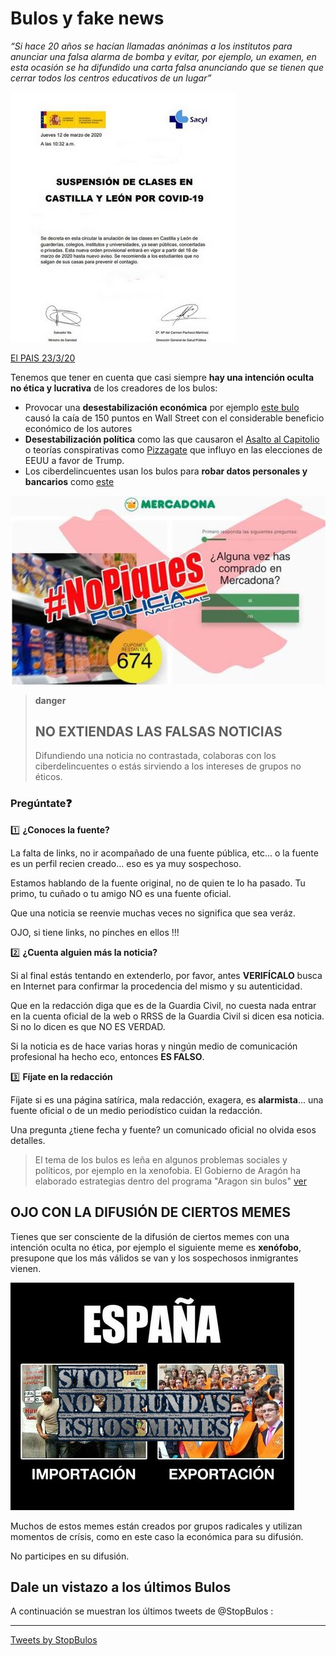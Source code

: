 # Bulos y fake news

*“Si hace 20 años se hacían llamadas anónimas a los institutos para anunciar una falsa alarma de bomba y evitar, por ejemplo, un examen, en esta ocasión se ha difundido una carta falsa anunciando que se tienen que cerrar todos los centros educativos de un lugar”*

![](/assets/bulo1.jpg)

[El PAIS 23/3/20](https://elpais.com/elpais/2020/03/21/hechos/1584803141_948265.html)

Tenemos que tener en cuenta que casi siempre **hay una intención oculta no ética y lucrativa** de los creadores de los bulos:

* Provocar una **desestabilización económica** por ejemplo [este bulo](https://elpais.com/internacional/2013/04/23/actualidad/1366738727_668448.html) causó la caía de 150 puntos en Wall Street con el considerable beneficio económico de los autores
* **Desestabilización política** como las que causaron el [Asalto al Capitolio](https://es.wikipedia.org/wiki/Asalto_al_Capitolio_de_los_Estados_Unidos_de_2021#Planificaci%C3%B3n_del_ataque) o teorías conspirativas como [Pizzagate](https://es.wikipedia.org/wiki/Pizzagate) que influyo en las elecciones de EEUU a favor de Trump.
* Los ciberdelincuentes usan los bulos para **robar datos personales y bancarios** como [este](https://www.abc.es/espana/comunidad-valenciana/abci-policia-nacional-alerta-estafa-sobre-mercadona-procedente-estados-unidos-202005311117_noticia.html?ref=https:%2F%2Fwww.google.com%2F)

![](/assets/bulo3.jpg)

>**danger**
>## NO EXTIENDAS LAS FALSAS NOTICIAS
> Difundiendo una noticia no contrastada, colaboras con los ciberdelincuentes o estás sirviendo a los intereses de grupos no éticos.

### Pregúntate❓

1️⃣ **¿Conoces la fuente?**

La falta de links, no ir acompañado de una fuente pública, etc... o la fuente es un perfil recien creado... eso es ya muy sospechoso.

Estamos hablando de la fuente original, no de quien te lo ha pasado. Tu primo, tu cuñado o tu amigo NO es una fuente oficial.

Que una noticia se reenvie muchas veces no significa que sea veráz.

OJO, si tiene links, no pinches en ellos !!!

2️⃣ **¿Cuenta alguien más la noticia?**

Si al final estás tentando en extenderlo, por favor, antes **VERIFÍCALO** busca en Internet para confirmar la procedencia del mismo y su autenticidad.

Que en la redacción diga que es de la Guardia Civil, no cuesta nada entrar en la cuenta oficial de la web o RRSS de la Guardia Civil si dicen esa noticia. Si no lo dicen es que NO ES VERDAD.

Si la noticia es de hace varias horas y ningún medio de comunicación profesional ha hecho eco, entonces **ES FALSO**.


3️⃣ **Fíjate en la redacción**

Fíjate si es una página satírica, mala redacción, exagera, es **alarmista**... una fuente oficial o de un medio periodístico cuidan la redacción.

Una pregunta ¿tiene fecha y fuente? un comunicado oficial no olvida esos detalles.

>El tema de los bulos es leña en algunos problemas sociales y políticos, por ejemplo en la xenofobia. El Gobierno de Aragón ha elaborado estrategias dentro del programa "Aragon sin bulos" [ver](https://www.aragon.es/documents/20127/2523474/I+Estrategia+Antirrumores+y+Antidiscriminaci%C3%B3n+de+Arag%C3%B3n.pdf)

## OJO CON LA DIFUSIÓN DE CIERTOS MEMES

Tienes que ser consciente de la difusión de ciertos memes con una intención oculta no ética, por ejemplo el siguiente meme es **xenófobo**, presupone que los más válidos se van y los sospechosos inmigrantes vienen.

![](/assets/meme.jpg)

Muchos de estos memes están creados por grupos radicales y utilizan momentos de crísis, como en este caso la económica para su difusión.

No participes en su difusión.

## Dale un vistazo a los últimos Bulos

A continuación se muestran los últimos tweets de @StopBulos :

<hr />

<a class="twitter-timeline" href="https://twitter.com/StopBulos?ref_src=twsrc%5Etfw">Tweets by StopBulos</a> <script async src="https://platform.twitter.com/widgets.js" charset="utf-8"></script>
